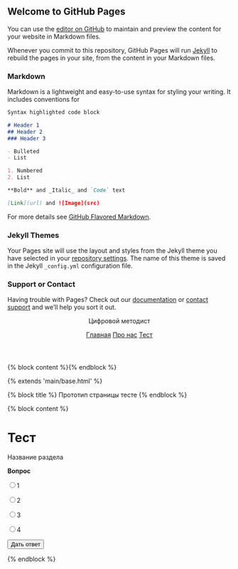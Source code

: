 ## Welcome to GitHub Pages

You can use the [editor on GitHub](https://github.com/Schwarzenstern/pythonProject1/edit/gh-pages/index.md) to maintain and preview the content for your website in Markdown files.

Whenever you commit to this repository, GitHub Pages will run [Jekyll](https://jekyllrb.com/) to rebuild the pages in your site, from the content in your Markdown files.

### Markdown

Markdown is a lightweight and easy-to-use syntax for styling your writing. It includes conventions for

```markdown
Syntax highlighted code block

# Header 1
## Header 2
### Header 3

- Bulleted
- List

1. Numbered
2. List

**Bold** and _Italic_ and `Code` text

[Link](url) and ![Image](src)
```

For more details see [GitHub Flavored Markdown](https://guides.github.com/features/mastering-markdown/).

### Jekyll Themes

Your Pages site will use the layout and styles from the Jekyll theme you have selected in your [repository settings](https://github.com/Schwarzenstern/pythonProject1/settings). The name of this theme is saved in the Jekyll `_config.yml` configuration file.

### Support or Contact

Having trouble with Pages? Check out our [documentation](https://docs.github.com/categories/github-pages-basics/) or [contact support](https://support.github.com/contact) and we’ll help you sort it out.

<!doctype html>
<html lang="ru">
<head>
    <meta charset="UTF-8">
    <meta name="viewport"
          content="width=device-width, user-scalable=no, initial-scale=1.0, maximum-scale=1.0, minimum-scale=1.0">
    <meta http-equiv="X-UA-Compatible" content="ie=edge">
    <title>{% block title %}{% endblock %}</title>
    <link rel="stylesheet" href="https://stackpath.bootstrapcdn.com/bootstrap/4.5.2/css/bootstrap.min.css">
</head>
<body>
  <header class="d-flex flex-column flex-md-row align-items-center p-3 px-md-4 mb-3 bg-body border-bottom shadow-sm">
  <p class="h5 my-0 me-md-auto fw-normal">Цифровой методист</p>
  <nav class="my-2 my-md-0 me-md-3">
    <a class="p-2 text-dark" href="{% url 'home' %}">Главная</a>
    <a class="p-2 text-dark" href="{% url 'about' %}">Про нас</a>
      <a class="p-2 text-dark" href="{% url 'test' %}">Тест</a>
  </nav>
</header>

  <div class="container">
      {% block content %}{% endblock %}
  </div>
</body>
</html>

{% extends 'main/base.html' %}

{% block title %}
Прототип страницы тесте
{% endblock %}

{% block content %}
  <h1>Тест</h1>
  <p>Название раздела</p>
<html>
 <head>
  <meta charset="utf-8">
  <title>Прототип</title>
 </head>
 <body>
  <form>
   <!-- В форме должен быть action, вызывающий отправку запроса на бэкенд -->
   <p><b>Вопрос</b></p>
    <p><input name="choice" type="radio" value="1">1</p>
    <p><input name="choice" type="radio" value="2">2</p>
    <p><input name="choice" type="radio" value="3" onclick="alert('Выбран ответ №3')">3</p>
    <p><input name="choice" type="radio" value="4">4</p>
    <p><input type="submit" value="Дать ответ"></p>
   <!-- При нажатии на "Дать ответ" должен отправляться на бэкенд запрос, содержащий номер вопроса и номер ответа,
    бэкенд проверяет верность ответа по БД, и возвращает ответ с информацией о том, был ответ пользователя на
    тест верен или нет. Фронтенд получает ответ и отображает информацию из него -->
  </form>
 </body>
</html>
{% endblock %}
